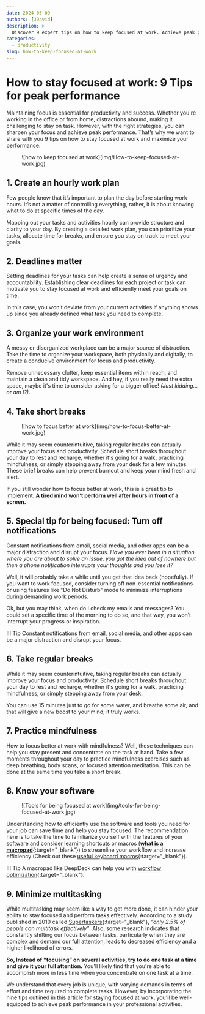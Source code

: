 ```yaml
---
date: 2024-05-09 
authors: [JDavid]
description: >
  Discover 9 expert tips on how to keep focused at work. Achieve peak performance whether in the office or at home.
categories:
  - productivity
slug: how-to-keep-focused-at-work
---
```


# How to stay focused at work: 9 Tips for peak performance

Maintaining focus is essential for productivity and success. Whether you're working in the office or from home, distractions abound, making it challenging to stay on task. However, with the right strategies, you can sharpen your focus and achieve peak performance. That’s why we want to share with you 9 tips on how to stay focused at work and maximize your performance.

<!-- more -->

<figure markdown="span">
  ![how to keep focused at work](img/How-to-keep-focused-at-work.jpg)
</figure>

## **1. Create an hourly work plan**

Few people know that it’s important to plan the day before starting work hours. It’s not a matter of controlling everything, rather, it is about knowing what to do at specific times of the day. 

Mapping out your tasks and activities hourly can provide structure and clarity to your day. By creating a detailed work plan, you can prioritize your tasks, allocate time for breaks, and ensure you stay on track to meet your goals.


## **2. Deadlines matter**

Setting deadlines for your tasks can help create a sense of urgency and accountability. Establishing clear deadlines for each project or task can motivate you to stay focused at work and efficiently meet your goals on time.

In this case, you won’t deviate from your current activities if anything shows up since you already defined what task you need to complete.

## **3. Organize your work environment**

A messy or disorganized workplace can be a major source of distraction. Take the time to organize your workspace, both physically and digitally, to create a conducive environment for focus and productivity.

Remove unnecessary clutter, keep essential items within reach, and maintain a clean and tidy workspace. And hey, if you really need the extra space, maybe it's time to consider asking for a bigger office! *(Just kidding... or am I?)*.

## **4. Take short breaks**

<figure markdown="span">
  ![how to focus better at work](img/how-to-focus-better-at-work.jpg)
</figure>

While it may seem counterintuitive, taking regular breaks can actually improve your focus and productivity. Schedule short breaks throughout your day to rest and recharge, whether it's going for a walk, practicing mindfulness, or simply stepping away from your desk for a few minutes. These brief breaks can help prevent burnout and keep your mind fresh and alert.

If you still wonder how to focus better at work, this is a great tip to implement. **A tired mind won’t perform well after hours in front of a screen.**

## **5. Special tip for being focused: Turn off notifications**

Constant notifications from email, social media, and other apps can be a major distraction and disrupt your focus. *Have you ever been in a situation where you are about to solve an issue, you got the idea out of nowhere but then a phone notification interrupts your thoughts and you lose it?*

Well, it will probably take a while until you get that idea back (hopefully). If you want to work focused, consider turning off non-essential notifications or using features like "Do Not Disturb" mode to minimize interruptions during demanding work periods.

Ok, but you may think, when do I check my emails and messages? You could set a specific time of the morning to do so, and that way, you won’t interrupt your progress or inspiration.

!!! Tip 
    Constant notifications from email, social media, and other apps can be a major distraction and disrupt your focus.

## **6. Take regular breaks**

While it may seem counterintuitive, taking regular breaks can actually improve your focus and productivity. Schedule short breaks throughout your day to rest and recharge, whether it's going for a walk, practicing mindfulness, or simply stepping away from your desk.

You can use 15 minutes just to go for some water, and breathe some air, and that will give a new boost to your mind; it truly works.

## **7. Practice mindfulness**

How to focus better at work with mindfulness? Well, these techniques can help you stay present and concentrate on the task at hand. Take a few moments throughout your day to practice mindfulness exercises such as deep breathing, body scans, or focused attention meditation. This can be done at the same time you take a short break.

## **8. Know your software**

<figure markdown="span">
  ![Tools for being focused at work](img/tools-for-being-focused-at-work.jpg)
</figure>


Understanding how to efficiently use the software and tools you need for your job can save time and help you stay focused. The recommendation here is to take the time to familiarize yourself with the features of your software and consider learning shortcuts or macros ([**what is a macropad**](https://deepdeck.co/blog/macropad-definition/){:target="_blank"}) to streamline your workflow and increase efficiency (Check out these [useful keyboard macros](https://deepdeck.co/blog/useful-keyboard-macros/){:target="_blank"}).

!!! Tip 
    A macropad like DeepDeck can help you with [workflow optimization](https://deepdeck.co/blog/workflow-optimization-and-automation/){:target="_blank"}.

## **9. Minimize multitasking**

While multitasking may seem like a way to get more done, it can hinder your ability to stay focused and perform tasks effectively. According to a study published in 2010 called [Supertaskers](https://link.springer.com/article/10.3758/PBR.17.4.479){:target="_blank"}, *“only 2.5% of people can multitask effectively”*. Also, some research indicates that constantly shifting our focus between tasks, particularly when they are complex and demand our full attention, leads to decreased efficiency and a higher likelihood of errors.

**So, Instead of “focusing” on several activities, try to do one task at a time and give it your full attention.** You'll likely find that you're able to accomplish more in less time when you concentrate on one task at a time.

We understand that every job is unique, with varying demands in terms of effort and time required to complete tasks. However, by incorporating the nine tips outlined in this article for staying focused at work, you'll be well-equipped to achieve peak performance in your professional activities.
